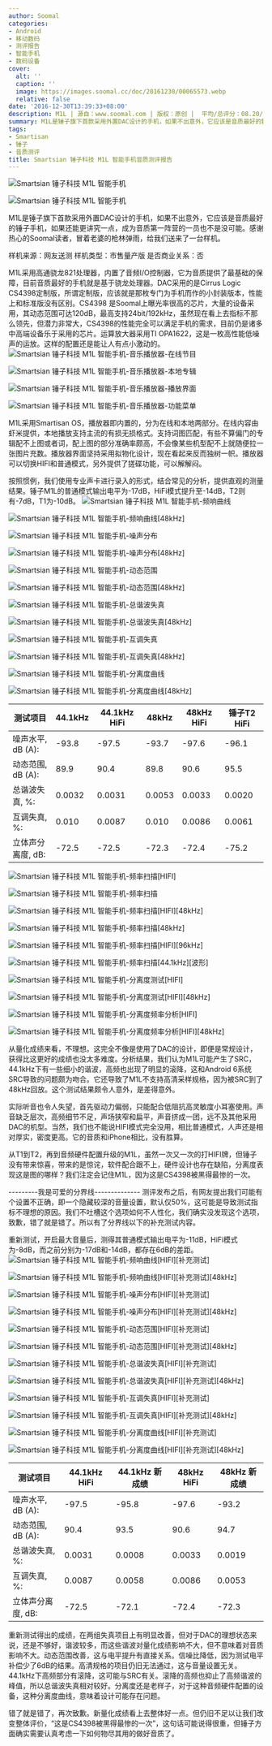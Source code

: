 ```yaml
---
author: Soomal
categories:
- Android
- 移动数码
- 测评报告
- 智能手机
- 数码设备
cover:
  alt: ''
  caption: ''
  image: https://images.soomal.cc/doc/20161230/00065573.webp
  relative: false
date: '2016-12-30T13:39:33+08:00'
description: M1L | 源自：www.soomal.com | 版权：原创 |  平均/总评分：08.20/287
summary: M1L是锤子旗下首款采用外置DAC设计的手机，如果不出意外，它应该是音质最好的锤子手机，如果还能更讲究一点，成为音质第一阵营的一员也不是没可能。感谢热心的Soomal读者，冒着老婆的枪林弹雨，给我们送来了一台样机。
tags:
- Smartisan
- 锤子
- 音质测评
title: Smartsian 锤子科技 M1L 智能手机音质测评报告
---
```


![Smartsian 锤子科技 M1L 智能手机](https://images.soomal.cc/doc/20161224/00065377_01.webp)



![Smartsian 锤子科技 M1L 智能手机](https://images.soomal.cc/doc/20161224/00065378_01.webp)



M1L是锤子旗下首款采用外置DAC设计的手机，如果不出意外，它应该是音质最好的锤子手机，如果还能更讲究一点，成为音质第一阵营的一员也不是没可能。感谢热心的Soomal读者，冒着老婆的枪林弹雨，给我们送来了一台样机。


样机来源：网友送测
样机类型：市售量产版
是否商业关系：否

M1L采用高通骁龙821处理器，内置了音频I/O控制器，它为音质提供了最基础的保障，目前音质最好的手机就是基于骁龙处理器。DAC采用的是Cirrus Logic CS4398定制版，所谓定制版，应该就是那枚专门为手机而作的小封装版本，性能上和标准版没有区别。CS4398 是Soomal上曝光率很高的芯片，大量的设备采用，其动态范围可达120dB，最高支持24bit/192kHz，虽然现在看上去指标不那么领先，但潜力非常大，CS4398的性能完全可以满足手机的需求，目前仍是诸多中高端设备乐于采用的芯片。运算放大器采用TI OPA1622，这是一枚高性能低噪声的运放。这样的配置还是能让人有点小激动的。
![Smartsian 锤子科技 M1L 智能手机-音乐播放器-在线节目](https://images.soomal.cc/doc/20161229/00065546_01.webp)




![Smartsian 锤子科技 M1L 智能手机-音乐播放器-本地专辑](https://images.soomal.cc/doc/20161229/00065547_01.webp)




![Smartsian 锤子科技 M1L 智能手机-音乐播放器-播放界面](https://images.soomal.cc/doc/20161229/00065548_01.webp)




![Smartsian 锤子科技 M1L 智能手机-音乐播放器-功能菜单](https://images.soomal.cc/doc/20161229/00065549_01.webp)




M1L采用Smartisan OS，播放器即内置的，分为在线和本地两部分。在线内容由虾米提供，本地播放支持主流的有损无损格式。支持词图匹配，有些不算偏门的专辑配不上图或者词，配上图的部分准确率颇高，不会像某些机型配不上就随便拉一张图片充数。播放器界面坚持采用拟物化设计，现在看起来反而独树一帜。播放器可以切换HIFI和普通模式，另外提供了搓碟功能，可以解解闷。

按照惯例，我们使用专业声卡进行录入的形式，结合常见的分析，提供直观的测量结果。锤子M1L的普通模式输出电平为-17dB，HiFi模式提升至-14dB，T2则有-7dB，T1为-10dB。
![Smartsian 锤子科技 M1L 智能手机-频响曲线](https://images.soomal.cc/doc/20161229/00065550_01.webp)




![Smartsian 锤子科技 M1L 智能手机-频响曲线[48kHz]](https://images.soomal.cc/doc/20161229/00065551_01.webp)




![Smartsian 锤子科技 M1L 智能手机-噪声分布](https://images.soomal.cc/doc/20161229/00065552_01.webp)




![Smartsian 锤子科技 M1L 智能手机-噪声分布[48kHz]](https://images.soomal.cc/doc/20161229/00065553_01.webp)




![Smartsian 锤子科技 M1L 智能手机-动态范围](https://images.soomal.cc/doc/20161229/00065554_01.webp)




![Smartsian 锤子科技 M1L 智能手机-动态范围[48kHz]](https://images.soomal.cc/doc/20161229/00065555_01.webp)




![Smartsian 锤子科技 M1L 智能手机-总谐波失真](https://images.soomal.cc/doc/20161229/00065556_01.webp)




![Smartsian 锤子科技 M1L 智能手机-总谐波失真[48kHz]](https://images.soomal.cc/doc/20161229/00065557_01.webp)




![Smartsian 锤子科技 M1L 智能手机-互调失真](https://images.soomal.cc/doc/20161229/00065558_01.webp)




![Smartsian 锤子科技 M1L 智能手机-互调失真[48kHz]](https://images.soomal.cc/doc/20161229/00065559_01.webp)




![Smartsian 锤子科技 M1L 智能手机-分离度曲线](https://images.soomal.cc/doc/20161229/00065560_01.webp)




![Smartsian 锤子科技 M1L 智能手机-分离度曲线[48kHz]](https://images.soomal.cc/doc/20161229/00065561_01.webp)




| 测试项目 | 44.1kHz | 44.1kHz HiFi | 48kHz | 48kHz HiFi | 锤子T2 HiFi |
| --- | --- | --- | --- | --- | --- |
| 噪声水平, dB (A): | -93.8 | -97.5 | -93.7 | -97.6 | -96.1 |
| 动态范围, dB (A): | 89.9 | 90.4 | 89.8 | 90.6 | 95.5 |
| 总谐波失真, %: | 0.0032 | 0.0031 | 0.0053 | 0.0033 | 0.0020 |
| 互调失真, %: | 0.010 | 0.0087 | 0.010 | 0.0086 | 0.0061 |
| 立体声分离度, dB: | -72.5 | -72.5 | -72.3 | -72.4 | -75.2 |


![Smartsian 锤子科技 M1L 智能手机-频率扫描[HIFI]](https://images.soomal.cc/doc/20161229/00065562_01.webp)




![Smartsian 锤子科技 M1L 智能手机-频率扫描](https://images.soomal.cc/doc/20161229/00065563_01.webp)




![Smartsian 锤子科技 M1L 智能手机-频率扫描[HIFI][48kHz]](https://images.soomal.cc/doc/20161229/00065564_01.webp)




![Smartsian 锤子科技 M1L 智能手机-频率扫描[48kHz]](https://images.soomal.cc/doc/20161229/00065565_01.webp)




![Smartsian 锤子科技 M1L 智能手机-频率扫描[HIFI][96kHz]](https://images.soomal.cc/doc/20161229/00065566_01.webp)




![Smartsian 锤子科技 M1L 智能手机-频率扫描[44.1kHz][波形]](https://images.soomal.cc/doc/20161229/00065567_01.webp)




![Smartsian 锤子科技 M1L 智能手机-分离度测试[HIFI]](https://images.soomal.cc/doc/20161229/00065568_01.webp)




![Smartsian 锤子科技 M1L 智能手机-分离度测试[HIFI][48kHz]](https://images.soomal.cc/doc/20161229/00065569_01.webp)




![Smartsian 锤子科技 M1L 智能手机-分离度频率分析[HIFI]](https://images.soomal.cc/doc/20161229/00065570_01.webp)




![Smartsian 锤子科技 M1L 智能手机-分离度频率分析[HIFI][48kHz]](https://images.soomal.cc/doc/20161229/00065571_01.webp)




从量化成绩来看，不理想。这完全不像是使用了DAC的设计，即便是常规设计，获得比这更好的成绩也没太多难度。分析结果，我们认为M1L可能产生了SRC，44.1kHz下有一些细小的谐波，高频也出现了明显的滚降，这和Android 6系统SRC导致的问题颇为吻合。它还导致了M1L不支持高清采样规格，因为被SRC到了48kHz回放。这个测试结果颇令人意外，是差得意外。

实际听音也令人失望，首先驱动力偏弱，只能配合低阻抗高灵敏度小耳塞使用。声音缺乏层次，高频细节不足，声场狭窄和扁平，声音挤成一团，远不及其他采用DAC的机型。当然，我们也不能说HIFI模式完全没用，相比普通模式，人声还是相对厚实，密度更高。它的音质和iPhone相比，没有胜算。

从T1到T2，再到音频硬件配置升级的M1L，虽然一次又一次的打HIFI牌，但锤子没有带来惊喜，带来的是惊诧，软件配合跟不上，硬件设计也存在缺陷，分离度表现这是图的哪样？我们注定会记住M1L，因为这是CS4398被黑得最惨的一次。

---------我是可爱的分界线--------------
测评发布之后，有网友提出我们可能有个设置不正确，即一个隐藏较深的音量设置，默认仅50%，这可能是导致测试指标不理想的原因。我们不吐槽这个选项如何不人性化，我们确实没发现这个选项，致歉，错了就是错了。所以有了分界线以下的补充测试内容。

重新测试，开启最大音量后，测得其普通模式输出电平为-11dB，HiFi模式为-8dB，而之前分别为-17dB和-14dB，都存在6dB的差距。
![Smartsian 锤子科技 M1L 智能手机-频响曲线[HIFI][补充测试]](https://images.soomal.cc/doc/20170103/00065836_01.webp)




![Smartsian 锤子科技 M1L 智能手机-频响曲线[HIFI][补充测试][48kHz]](https://images.soomal.cc/doc/20170103/00065837_01.webp)




![Smartsian 锤子科技 M1L 智能手机-噪声分布[HIFI][补充测试]](https://images.soomal.cc/doc/20170103/00065838_01.webp)




![Smartsian 锤子科技 M1L 智能手机-噪声分布[HIFI][补充测试][48kHz]](https://images.soomal.cc/doc/20170103/00065839_01.webp)




![Smartsian 锤子科技 M1L 智能手机-动态范围[HIFI][补充测试]](https://images.soomal.cc/doc/20170103/00065840_01.webp)




![Smartsian 锤子科技 M1L 智能手机-动态范围[HIFI][补充测试][48kHz]](https://images.soomal.cc/doc/20170103/00065841_01.webp)




![Smartsian 锤子科技 M1L 智能手机-总谐波失真[HIFI][补充测试]](https://images.soomal.cc/doc/20170103/00065842_01.webp)




![Smartsian 锤子科技 M1L 智能手机-总谐波失真[HIFI][补充测试][48kHz]](https://images.soomal.cc/doc/20170103/00065843_01.webp)




![Smartsian 锤子科技 M1L 智能手机-互调失真[HIFI][补充测试]](https://images.soomal.cc/doc/20170103/00065844_01.webp)




![Smartsian 锤子科技 M1L 智能手机-互调失真[HIFI][补充测试][48kHz]](https://images.soomal.cc/doc/20170103/00065845_01.webp)




![Smartsian 锤子科技 M1L 智能手机-分离度曲线[HIFI][补充测试]](https://images.soomal.cc/doc/20170103/00065846_01.webp)




![Smartsian 锤子科技 M1L 智能手机-分离度曲线[HIFI][补充测试][48kHz]](https://images.soomal.cc/doc/20170103/00065847_01.webp)




| 测试项目 | 44.1kHz HiFi | 44.1kHz 新成绩 | 48kHz HiFi | 48kHz 新成绩 |
| --- | --- | --- | --- | --- |
| 噪声水平, dB (A): | -97.5 | -95.8 | -97.6 | -93.2 |
| 动态范围, dB (A): | 90.4 | 93.5 | 90.6 | 94.7 |
| 总谐波失真, %: | 0.0031 | 0.0008 | 0.0033 | 0.0019 |
| 互调失真, %: | 0.0087 | 0.0058 | 0.0086 | 0.0053 |
| 立体声分离度, dB: | -72.5 | -72.1 | -72.4 | -72.3 |


重新测试得出的成绩，在两组失真项目上有明显改善，但对于DAC的理想状态来说，还是不够好，谐波较多，而这些谐波对量化成绩影响不大，但不意味着对音质影响不大。动态范围改善，这与电平提升有直接关系。信噪比降低，因为测试电平补偿少了6dB的结果。高清规格的项目仍旧无法通过，这与音量设置无关。44.1kHz下高频部分有滚降，这可能与SRC有关。滚降的高频也抑止了高频谐波的峰值，所以总谐波失真相对较好。分离度还是老样子，对于这种音频硬件配置的设备，这种分离度曲线，意味着设计可能存在问题。

错了就是错了，再次致歉。新量化成绩看上去整体好一点。但仍旧不足以让我们改变整体评价，“这是CS4398被黑得最惨的一次”，这句话可能说得很重，但锤子方面确实需要认真考虑一下如何物尽其用的做好音质了。